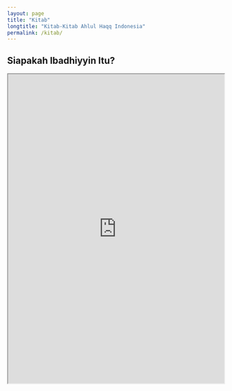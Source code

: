 ```yaml
---
layout: page
title: "Kitab"
longtitle: "Kitab-Kitab Ahlul Haqq Indonesia"
permalink: /kitab/
---
```

## Siapakah Ibadhiyyin Itu?
<iframe src="https://drive.google.com/file/d/1PpRbNuT2MqaXuOE1lw-FjAH_7D6kVD2o/preview" width="100%" height="720" allow="autoplay"></iframe>
